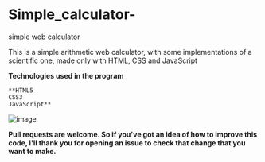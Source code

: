 # Simple_calculator-
simple web calculator


This is a simple arithmetic web calculator, with some implementations of a scientific one, made only with HTML, CSS and JavaScript


**Technologies used in the program**

    **HTML5
    CSS3
    JavaScript**

![image](https://github.com/ranapiya/Simple_calculator-/assets/127029448/870aa08e-b64a-4c3f-8965-a1d98fc9fbde)

**Pull requests are welcome. So if you've got an idea of how to improve this code, I'll thank you for opening an issue to check that change that you want to make.**

